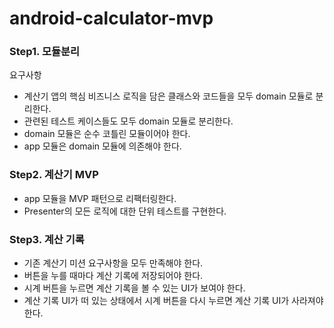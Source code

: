 # android-calculator-mvp

### Step1. 모듈분리

요구사항 

- 계산기 앱의 핵심 비즈니스 로직을 담은 클래스와 코드들을 모두 domain 모듈로 분리한다.
- 관련된 테스트 케이스들도 모두 domain 모듈로 분리한다.
- domain 모듈은 순수 코틀린 모듈이어야 한다.
- app 모듈은 domain 모듈에 의존해야 한다.

### Step2. 계산기 MVP
- app 모듈을 MVP 패턴으로 리팩터링한다.
- Presenter의 모든 로직에 대한 단위 테스트를 구현한다.


### Step3. 계산 기록
- 기존 계산기 미션 요구사항을 모두 만족해야 한다.
- 버튼을 누를 때마다 계산 기록에 저장되어야 한다.
- 시계 버튼을 누르면 계산 기록을 볼 수 있는 UI가 보여야 한다.
- 계산 기록 UI가 떠 있는 상태에서 시계 버튼을 다시 누르면 계산 기록 UI가 사라져야 한다.
